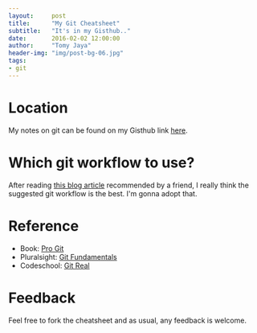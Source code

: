 ```yaml
---
layout:     post
title:      "My Git Cheatsheet"
subtitle:   "It's in my Gisthub.."
date:       2016-02-02 12:00:00
author:     "Tomy Jaya"
header-img: "img/post-bg-06.jpg"
tags:
- git
---
```


# Location

My notes on git can be found on my Gisthub link [here](https://gist.github.com/TomyJaya/7136b7794d5d5e4a9100).

# Which git workflow to use?

After reading [this blog article](http://nvie.com/posts/a-successful-git-branching-model/) recommended by a friend, I really think the suggested git workflow is the best. I'm gonna adopt that.  

# Reference
* Book: [Pro Git](http://amzn.to/2py8P9U)
* Pluralsight: [Git Fundamentals](https://www.pluralsight.com/courses/git-fundamentals)
* Codeschool: [Git Real](https://www.codeschool.com/courses/git-real)

# Feedback
Feel free to fork the cheatsheet and as usual, any feedback is welcome. 
